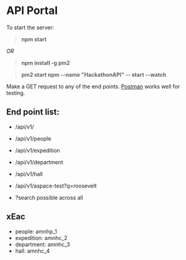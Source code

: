 # API Portal

To start the server: 

> **npm start**

*OR*

> **npm install -g pm2**

> **pm2 start npm --name "HackathonAPI" -- start --watch**

Make a GET request to any of the end points.
[Postman](https://www.getpostman.com/) works well for testing.

## End point list:
- /api/v1/

- /api/v1/people
- /api/v1/expedition
- /api/v1/department
- /api/v1/hall

- /api/v1/aspace-test?q=roosevelt

- ?search possible across all

## xEac

- people: amnhp_1
- expedition: amnhc_2
- department: amnhc_3
- hall: amnhc_4
